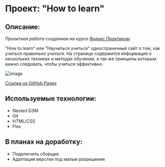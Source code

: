 # Проект: "How to learn"

## Описание: 

*Проектная работа созданная на курсе [Яндекс.Практикум](https://praktikum.yandex.ru/).*

"How to learn" или "Научиться учиться" одностраничный сайт о том, как учиться правильно учиться. На странице содержится информация о нескольких техниках и методах обучения, а так же принципы которым важно следовать, чтобы учиться эффективно.

![image](https://user-images.githubusercontent.com/2528627/200165610-9f2aa025-aac5-44ec-a0bd-49312e835215.png)

[Ссылка на GitHub Pages](https://allxy.github.io/how-to-learn/)

## Используемые технологии: 

* Nested БЭМ
* Git 
* HTML/CSS
* Flex

## В планах на доработку: 

* Подключить сборщик
* Адаптация верстки под малые разрешения 

